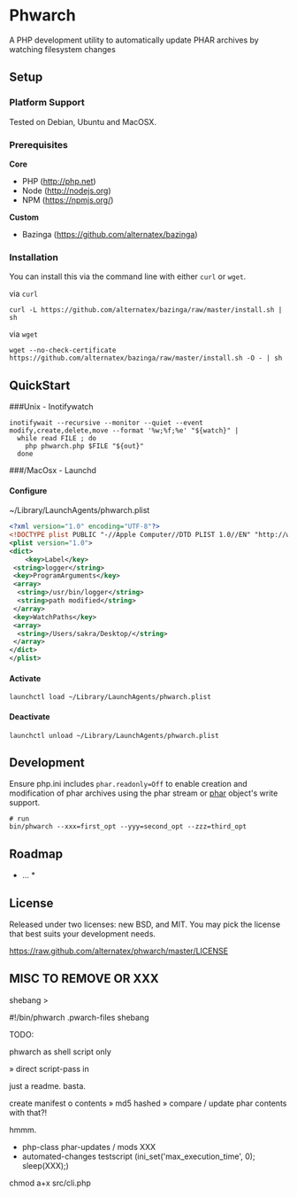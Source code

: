 Phwarch
=============

A PHP development utility to automatically update PHAR archives by watching filesystem changes

Setup
-----

### Platform Support

Tested on Debian, Ubuntu and MacOSX.

### Prerequisites

**Core**

* PHP (http://php.net)
* Node (http://nodejs.org)
* NPM (https://npmjs.org/)

**Custom**

* Bazinga (https://github.com/alternatex/bazinga)

### Installation

You can install this via the command line with either `curl` or `wget`.

via `curl`

`curl -L https://github.com/alternatex/bazinga/raw/master/install.sh | sh`

via `wget`

`wget --no-check-certificate https://github.com/alternatex/bazinga/raw/master/install.sh -O - | sh`

QuickStart
-------------

###Unix - Inotifywatch

```shell
inotifywait --recursive --monitor --quiet --event modify,create,delete,move --format '%w;%f;%e' "${watch}" |
  while read FILE ; do
    php phwarch.php $FILE "${out}"
  done
```

###/MacOsx - Launchd

#### Configure

~/Library/LaunchAgents/phwarch.plist

```xml
<?xml version="1.0" encoding="UTF-8"?>
<!DOCTYPE plist PUBLIC "-//Apple Computer//DTD PLIST 1.0//EN" "http://www.apple.com/DTDs/PropertyList-1.0.dtd">
<plist version="1.0">
<dict>
    <key>Label</key>
 <string>logger</string>
 <key>ProgramArguments</key>
 <array>
  <string>/usr/bin/logger</string>
  <string>path modified</string>
 </array>
 <key>WatchPaths</key>
 <array>
  <string>/Users/sakra/Desktop/</string>
 </array>
</dict>
</plist>
```

#### Activate

```shell
launchctl load ~/Library/LaunchAgents/phwarch.plist
```

#### Deactivate

```shell
launchctl unload ~/Library/LaunchAgents/phwarch.plist
```

Development
-------------

Ensure php.ini includes `phar.readonly=Off` to enable creation and modification of phar archives using the phar stream or [phar](http://php.net/manual/ru/class.phar.php) object's write support.

```shell
# run
bin/phwarch --xxx=first_opt --yyy=second_opt --zzz=third_opt
```

Roadmap
-------------
- ... *

License
-------------
Released under two licenses: new BSD, and MIT. You may pick the
license that best suits your development needs.

https://raw.github.com/alternatex/phwarch/master/LICENSE

MISC TO REMOVE OR XXX
-------------
shebang > 

#!/bin/phwarch 
.pwarch-files shebang

TODO: 

phwarch as shell script only

» direct script-pass in

just a readme. basta.

create manifest o contents
» md5 hashed
» compare / update phar contents with that?!

hmmm.

- php-class phar-updates / mods XXX
- automated-changes testscript (ini_set('max_execution_time', 0); sleep(XXX);)

chmod a+x src/cli.php